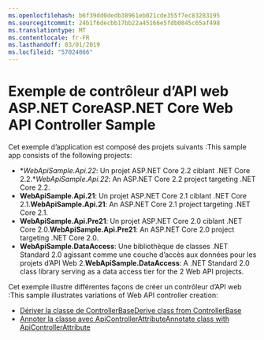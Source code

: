 ```yaml
---
ms.openlocfilehash: b6f39dd0dedb38961eb021cde355f7ec83283195
ms.sourcegitcommit: 24b1f6decbb17bb22a45166e5fdb0845c65af498
ms.translationtype: MT
ms.contentlocale: fr-FR
ms.lasthandoff: 03/01/2019
ms.locfileid: "57024866"
---
```

# <a name="aspnet-core-web-api-controller-sample"></a><span data-ttu-id="5bcaa-101">Exemple de contrôleur d’API web ASP.NET Core</span><span class="sxs-lookup"><span data-stu-id="5bcaa-101">ASP.NET Core Web API Controller Sample</span></span>

<span data-ttu-id="5bcaa-102">Cet exemple d’application est composé des projets suivants :</span><span class="sxs-lookup"><span data-stu-id="5bcaa-102">This sample app consists of the following projects:</span></span>

- <span data-ttu-id="5bcaa-103">\**WebApiSample.Api.22*: Un projet ASP.NET Core 2.2 ciblant .NET Core 2.2.</span><span class="sxs-lookup"><span data-stu-id="5bcaa-103">\**WebApiSample.Api.22*: An ASP.NET Core 2.2 project targeting .NET Core 2.2.</span></span>
- <span data-ttu-id="5bcaa-104">**WebApiSample.Api.21**: Un projet ASP.NET Core 2.1 ciblant .NET Core 2.1.</span><span class="sxs-lookup"><span data-stu-id="5bcaa-104">**WebApiSample.Api.21**: An ASP.NET Core 2.1 project targeting .NET Core 2.1.</span></span>
- <span data-ttu-id="5bcaa-105">**WebApiSample.Api.Pre21**: Un projet ASP.NET Core 2.0 ciblant .NET Core 2.0.</span><span class="sxs-lookup"><span data-stu-id="5bcaa-105">**WebApiSample.Api.Pre21**: An ASP.NET Core 2.0 project targeting .NET Core 2.0.</span></span>
- <span data-ttu-id="5bcaa-106">**WebApiSample.DataAccess**: Une bibliothèque de classes .NET Standard 2.0 agissant comme une couche d’accès aux données pour les projets d’API Web 2.</span><span class="sxs-lookup"><span data-stu-id="5bcaa-106">**WebApiSample.DataAccess**: A .NET Standard 2.0 class library serving as a data access tier for the 2 Web API projects.</span></span>

<span data-ttu-id="5bcaa-107">Cet exemple illustre différentes façons de créer un contrôleur d’API web :</span><span class="sxs-lookup"><span data-stu-id="5bcaa-107">This sample illustrates variations of Web API controller creation:</span></span>

- [<span data-ttu-id="5bcaa-108">Dériver la classe de ControllerBase</span><span class="sxs-lookup"><span data-stu-id="5bcaa-108">Derive class from ControllerBase</span></span>](https://docs.microsoft.com/aspnet/core/web-api#derive-class-from-controllerbase)
- [<span data-ttu-id="5bcaa-109">Annoter la classe avec ApiControllerAttribute</span><span class="sxs-lookup"><span data-stu-id="5bcaa-109">Annotate class with ApiControllerAttribute</span></span>](https://docs.microsoft.com/aspnet/core/web-api#annotate-class-with-apicontrollerattribute)
